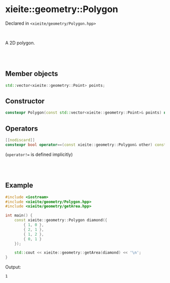 # xieite::geometry::Polygon
Declared in `<xieite/geometry/Polygon.hpp>`

<br/>

A 2D polygon.

<br/><br/>

## Member objects
```cpp
std::vector<xieite::geometry::Point> points;
```

## Constructor
```cpp
constexpr Polygon(const std::vector<xieite::geometry::Point>& points) noexcept;
```

## Operators
```cpp
[[nodiscard]]
constexpr bool operator==(const xieite::geometry::Polygon& other) const noexcept;
```
(`operator!=` is defined implicitly)

<br/><br/>

## Example
```cpp
#include <iostream>
#include <xieite/geometry/Polygon.hpp>
#include <xieite/geometry/getArea.hpp>

int main() {
	const xieite::geometry::Polygon diamond({
		{ 1, 0 },
		{ 2, 1 },
		{ 1, 2 },
		{ 0, 1 }
	});

	std::cout << xieite::geometry::getArea(diamond) << '\n';
}
```
Output:
```
1
```

